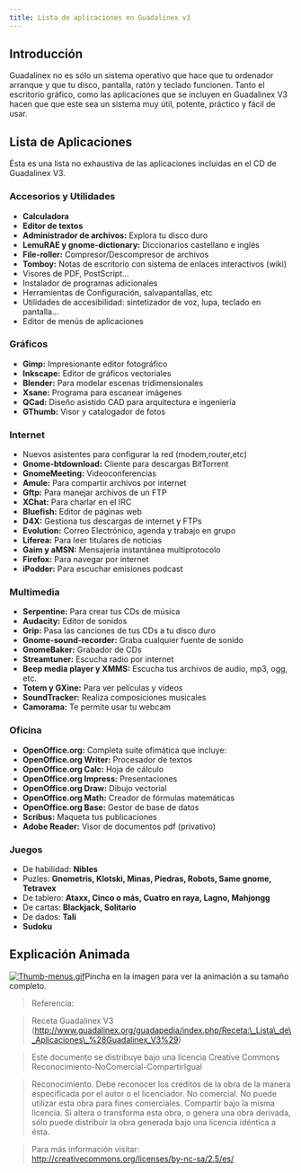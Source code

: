 ```yaml
---
title: Lista de aplicaciones en Guadalinex v3
---
```


## Introducción

Guadalinex no es sólo un sistema operativo que hace que tu ordenador arranque y que tu disco, pantalla, ratón y teclado funcionen. Tanto el escritorio gráfico, como las aplicaciones que se incluyen en Guadalinex V3 hacen que que este sea un sistema muy útil, potente, práctico y fácil de usar.

## Lista de Aplicaciones

Ésta es una lista no exhaustiva de las aplicaciones incluidas en el CD de Guadalinex V3.

### Accesorios y Utilidades

* **Calculadora**
* **Editor de textos**
* **Administrador de archivos:** Explora tu disco duro
* **LemuRAE y gnome-dictionary:** Diccionarios castellano e inglés
* **File-roller:** Compresor/Descompresor de archivos
* **Tomboy:** Notas de escritorio con sistema de enlaces interactivos (wiki)
* Visores de PDF, PostScript...
* Instalador de programas adicionales
* Herramientas de Configuración, salvapantallas, etc
* Utilidades de accesibilidad: sintetizador de voz, lupa, teclado en pantalla...
* Editor de menús de aplicaciones

### Gráficos

* **Gimp:** Impresionante editor fotográfico
* **Inkscape:** Editor de gráficos vectoriales
* **Blender:** Para modelar escenas tridimensionales
* **Xsane:** Programa para escanear imágenes
* **QCad:** Diseño asistido CAD para arquitectura e ingeniería
* **GThumb:** Visor y catalogador de fotos

### Internet

* Nuevos asistentes para configurar la red (modem,router,etc)
* **Gnome-btdownload:** Cliente para descargas BitTorrent
* **GnomeMeeting:** Videoconferencias
* **Amule:** Para compartir archivos por internet
* **Gftp:** Para manejar archivos de un FTP
* **XChat:** Para charlar en el IRC
* **Bluefish:** Editor de páginas web
* **D4X:** Gestiona tus descargas de internet y FTPs
* **Evolution:** Correo Electrónico, agenda y trabajo en grupo
* **Liferea:** Para leer titulares de noticias
* **Gaim y aMSN:** Mensajería instantánea multiprotocolo
* **Firefox:** Para navegar por internet
* **iPodder:** Para escuchar emisiones podcast

### Multimedia

* **Serpentine:** Para crear tus CDs de música
* **Audacity:** Editor de sonidos
* **Grip:** Pasa las canciones de tus CDs a tu disco duro
* **Gnome-sound-recorder:** Graba cualquier fuente de sonido
* **GnomeBaker:** Grabador de CDs
* **Streamtuner:** Escucha radio por internet
* **Beep media player y XMMS:** Escucha tus archivos de audio, mp3, ogg, etc.
* **Totem y GXine:** Para ver películas y vídeos
* **SoundTracker:** Realiza composiciones musicales
* **Camorama:** Te permite usar tu webcam

### Oficina

* **OpenOffice.org:** Completa suite ofimática que incluye:
* **OpenOffice.org Writer:** Procesador de textos
* **OpenOffice.org Calc:** Hoja de cálculo
* **OpenOffice.org Impress:** Presentaciones
* **OpenOffice.org Draw:** Dibujo vectorial
* **OpenOffice.org Math:** Creador de fórmulas matemáticas
* **OpenOffice.org Base:** Gestor de base de datos
* **Scribus:** Maqueta tus publicaciones
* **Adobe Reader:** Visor de documentos pdf (privativo)

### Juegos

* De habilidad: **Nibles**
* Puzles: **Gnometris, Klotski, Minas, Piedras, Robots, Same gnome, Tetravex**
* De tablero: **Ataxx, Cinco o más, Cuatro en raya, Lagno, Mahjongg**
* De cartas: **Blackjack, Solitario**
* De dados: **Tali**
* **Sudoku**

## Explicación Animada

[![Thumb-menus.gif](http://www.guadalinex.org/guadapedia/images/c/c1/Thumb-menus.gif)](http://www.guadalinex.org/guadapedia/images/3/37/Menus.gif "http://www.guadalinex.org/guadapedia/images/3/37/Menus.gif")Pincha en la imagen para ver la animación a su tamaño completo.



> Referencia:

> Receta Guadalinex V3 (http://www.guadalinex.org/guadapedia/index.php/Receta:\_Lista\_de\_Aplicaciones\_%28Guadalinex_V3%29)

> Este documento se distribuye bajo una licencia Creative Commons Reconocimiento-NoComercial-CompartirIgual

> Reconocimiento. Debe reconocer los créditos de la obra de la manera especificada por el autor o el licenciador.
> No comercial. No puede utilizar esta obra para fines comerciales.
> Compartir bajo la misma licencia. Si altera o transforma esta obra, o genera una obra derivada, sólo puede distribuir la obra generada bajo una licencia idéntica a ésta.


> Para más información visitar: http://creativecommons.org/licenses/by-nc-sa/2.5/es/